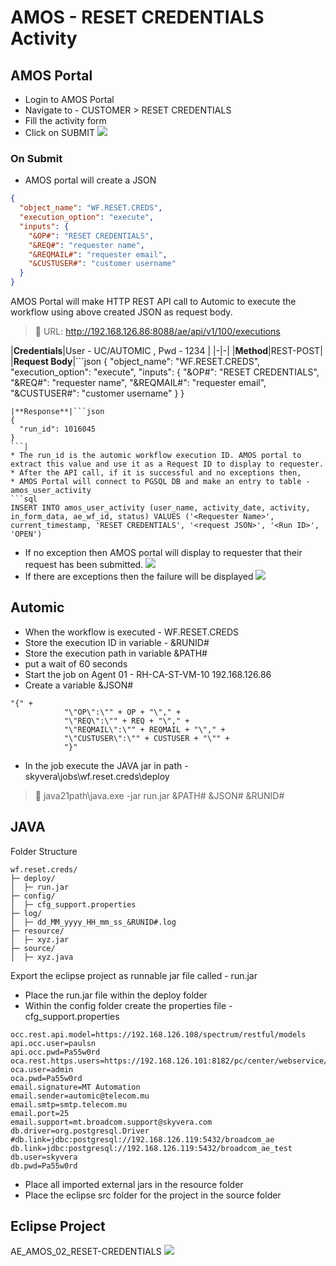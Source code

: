 # AMOS - RESET CREDENTIALS Activity
## AMOS Portal
* Login to AMOS Portal
* Navigate to - CUSTOMER > RESET CREDENTIALS
* Fill the activity form
* Click on SUBMIT
![](D:\data\AppFlowyDataDoNotRename\images\10073358-5880-4122-a800-cec34a42c62f.png)
### On Submit
* AMOS portal will create a JSON 
```json
{
  "object_name": "WF.RESET.CREDS",
  "execution_option": "execute",
  "inputs": {
    "&OP#": "RESET CREDENTIALS",
    "&REQ#": "requester name",
    "&REQMAIL#": "requester email",
    "&CUSTUSER#": "customer username"
  }
}
```
 AMOS Portal will make HTTP REST API call to Automic to execute the workflow using above created JSON as request body.

> 📌
> URL: http://192.168.126.86:8088/ae/api/v1/100/executions

|**Credentials**|User - UC/AUTOMIC , Pwd - 1234|
|-|-|
|**Method**|REST-POST|
|**Request Body**|```json
{
  "object_name": "WF.RESET.CREDS",
  "execution_option": "execute",
  "inputs": {
    "&OP#": "RESET CREDENTIALS",
    "&REQ#": "requester name",
    "&REQMAIL#": "requester email",
    "&CUSTUSER#": "customer username"
  }
}
```|
|**Response**|```json
{
  "run_id": 1016045
}
```|
* The run_id is the automic workflow execution ID. AMOS portal to extract this value and use it as a Request ID to display to requester.
* After the API call, if it is successful and no exceptions then,
* AMOS Portal will connect to PGSQL DB and make an entry to table - amos_user_activity
```sql
INSERT INTO amos_user_activity (user_name, activity_date, activity, in_form_data, ae_wf_id, status) VALUES ('<Requester Name>', current_timestamp, 'RESET CREDENTIALS', '<request JSON>', '<Run ID>', 'OPEN')
```
* If no exception then AMOS portal will display to requester that their request has been submitted.
![](D:\data\AppFlowyDataDoNotRename\images\987ddac5-8812-4ec6-a58a-21ef60dd3316.png)
* If there are exceptions then the failure will be displayed
![](D:\data\AppFlowyDataDoNotRename\images\6b1a47ba-e5b3-4420-a0d5-e7b5be245206.png)
## Automic
* When the workflow is executed - WF.RESET.CREDS
* Store the execution ID in variable - &RUNID#
* Store the execution path in variable &PATH#
* put a wait of 60 seconds
* Start the job on Agent 01 - RH-CA-ST-VM-10 192.168.126.86
* Create a variable &JSON#
```
"{" +
            "\"OP\":\"" + OP + "\"," +
            "\"REQ\":\"" + REQ + "\"," +
            "\"REQMAIL\":\"" + REQMAIL + "\"," +
            "\"CUSTUSER\":\"" + CUSTUSER + "\"" +
            "}"
```
* In the job execute the JAVA jar in path - skyvera\jobs\wf.reset.creds\deploy
> 📌
> java21path\java.exe -jar run.jar &PATH# &JSON# &RUNID#

## JAVA
Folder Structure
```
wf.reset.creds/
├─ deploy/
│  ├─ run.jar
├─ config/
│  ├─ cfg_support.properties
├─ log/
│  ├─ dd_MM_yyyy_HH_mm_ss_&RUNID#.log
├─ resource/
│  ├─ xyz.jar
├─ source/
│  ├─ xyz.java
```
Export the eclipse project as runnable jar file called - run.jar
* Place the run.jar file within the deploy folder
* Within the config folder create the properties file - cfg_support.properties
```
occ.rest.api.model=https://192.168.126.108/spectrum/restful/models
api.occ.user=paulsn
api.occ.pwd=Pa55w0rd
oca.rest.https.users=https://192.168.126.101:8182/pc/center/webservice/users/userId/
oca.user=admin
oca.pwd=Pa55w0rd
email.signature=MT Automation
email.sender=automic@telecom.mu
email.smtp=smtp.telecom.mu
email.port=25
email.support=mt.broadcom.support@skyvera.com
db.driver=org.postgresql.Driver
#db.link=jdbc:postgresql://192.168.126.119:5432/broadcom_ae
db.link=jdbc:postgresql://192.168.126.119:5432/broadcom_ae_test
db.user=skyvera
db.pwd=Pa55w0rd
```
* Place all imported external jars in the resource folder
* Place the eclipse src folder for the project in the source folder
## Eclipse Project
AE_AMOS_02_RESET-CREDENTIALS
![](D:\data\AppFlowyDataDoNotRename\images\2e93c62c-616d-447b-9c41-88e432383d9f.png)

